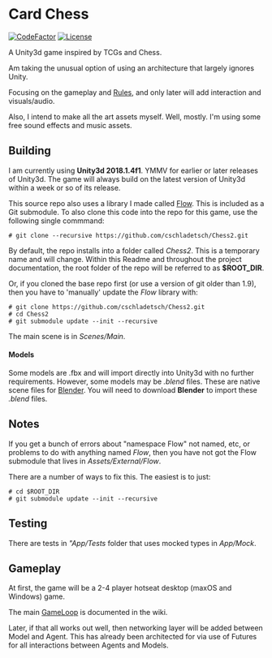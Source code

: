 # Card Chess

[![CodeFactor](https://www.codefactor.io/repository/github/cschladetsch/chess2/badge)](https://www.codefactor.io/repository/github/cschladetsch/chess2)
[![License](https://img.shields.io/github/license/cschladetsch/chess2.svg?label=License&maxAge=86400)](./LICENSE.txt)

A Unity3d game inspired by TCGs and Chess.

Am taking the unusual option of using an architecture that largely ignores Unity.

Focusing on the gameplay and [Rules](https://github.com/cschladetsch/Chess2/wiki), and only later will add interaction and visuals/audio.

Also, I intend to make all the art assets myself. Well, mostly. I'm using some free sound effects and music assets.

## Building

I am currently using **Unity3d 2018.1.4f1**. YMMV for earlier or later releases of Unity3d. The game will always build on the latest version of Unity3d within a week or so of its release.

This source repo also uses a library I made called [Flow](https://github.com/cschladetsch/Flow). This is included as a Git submodule. To also clone this code into the repo for this game, use the following single commmand:

```
# git clone --recursive https://github.com/cschladetsch/Chess2.git
```

By default, the repo installs into a folder called _Chess2_. This is a temporary name and will change. Within this Readme and throughout the project documentation, the root folder of the repo will be referred to as **$ROOT_DIR**.

Or, if you cloned the base repo first (or use a version of git older than 1.9), then you have to 'manually' update the _Flow_ library with:

```
# git clone https://github.com/cschladetsch/Chess2.git
# cd Chess2
# git submodule update --init --recursive
```

The main scene is in _Scenes/Main_.

#### Models

Some models are .fbx and will import directly into Unity3d with no further requirements. However, some models may be _.blend_ files. These are native scene files for [Blender](https://www.blender.org/download/). You will need to download **Blender** to import these _.blend_ files.

## Notes

If you get a bunch of errors about "namespace Flow" not named, etc, or problems to do with anything named _Flow_, then you have not got the Flow submodule that lives in _Assets/External/Flow_.

There are a number of ways to fix this. The easiest is to just:

```
# cd $ROOT_DIR
# git submodule update --init --recursive
```

## Testing

There are tests in _"App/Tests_ folder that uses mocked types in _App/Mock_.

## Gameplay

At first, the game will be a 2-4 player hotseat desktop (maxOS and Windows) game.

The main [GameLoop](https://github.com/cschladetsch/Chess2/wiki/gameloop) is documented in the wiki.

Later, if that all works out well, then networking layer will be added between Model and Agent. This has already been architected for via use of Futures for all interactions between Agents and Models.
